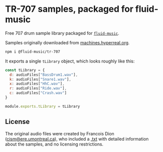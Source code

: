 # TR-707 samples, packaged for fluid-music

Free 707 drum sample library packaged for [`fluid-music`](https://www.npmjs.com/package/fluid-music).

Samples originally downloaded from [machines.hyperreal.org](http://machines.hyperreal.org/categories/drum-machines/TR-808/samples/).

```bash
npm i @fluid-music/tr-707
```

It exports a single `tLibrary` object, which looks roughly like this:

```javascript
const tLibrary = {
  d: audioFiles["BassDrum1.wav"],
  k: audioFiles["Snare1.wav"],
  x: audioFiles["HhC.wav"],
  r: audioFiles["Ride.wav"],
  c: audioFiles["Crash.wav"]
}

module.exports.tLibrary = tLibrary
```

## License

The original audio files were created by Francois Dion (cism@ere.umontreal.ca), who included a [.txt](./TR707wav/README.TXT) with detailed information about the samples, and no licensing restrictions.
